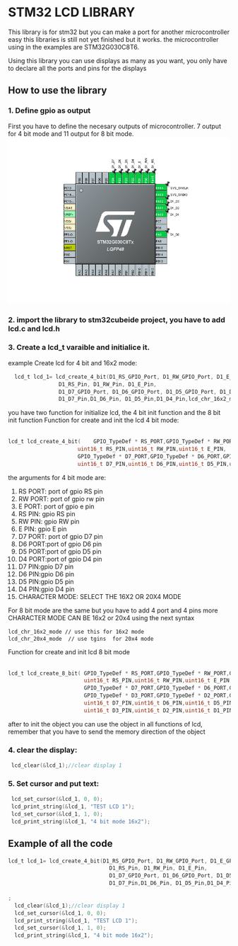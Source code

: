 # STM32 LCD LIBRARY
This library is for stm32 but you can make a port for another microcontroller easy
this libraries is still not yet finished but it works.
the microcontroller using in the examples are STM32G030C8T6.

Using this library you can use displays as many as you want, you only have to declare all the ports and pins for the displays 


## How to use the library

### 1. Define gpio as output
First you have to define the necesary outputs of microcontroller.
7 output for 4 bit mode  and 11 output for 8 bit mode.
![Definene gpio as output in stm32cubemx](https://github.com/MrMustard/STM32-LCD/blob/main/EXAMPLES/LCD_16X2_8_BIT_MODE/pinout.png)

### 2. import the library to stm32cubeide project, you have to add lcd.c and lcd.h 
### 3. Create a lcd_t varaible and initialice it.
 example Create lcd for 4 bit and 16x2 mode: 

```C
  lcd_t lcd_1= lcd_create_4_bit(D1_RS_GPIO_Port, D1_RW_GPIO_Port, D1_E_GPIO_Port,
  				D1_RS_Pin, D1_RW_Pin, D1_E_Pin,
  				D1_D7_GPIO_Port, D1_D6_GPIO_Port, D1_D5_GPIO_Port, D1_D4_GPIO_Port,
  				D1_D7_Pin,D1_D6_Pin, D1_D5_Pin,D1_D4_Pin,lcd_chr_16x2_mode);

```

 you have two function for initialize lcd, the 4 bit init function and the 8 bit init function
 Function for create and init the lcd 4 bit mode:
 
  ```C
 
 lcd_t lcd_create_4_bit(	GPIO_TypeDef * RS_PORT,GPIO_TypeDef * RW_PORT,GPIO_TypeDef * E_PORT,
						uint16_t RS_PIN,uint16_t RW_PIN,uint16_t E_PIN,
						GPIO_TypeDef * D7_PORT,GPIO_TypeDef * D6_PORT,GPIO_TypeDef * D5_PORT,GPIO_TypeDef * D4_PORT,
						uint16_t D7_PIN,uint16_t D6_PIN,uint16_t D5_PIN,uint16_t D4_PIN,uint8_t character);
 
 ```
  the arguments for 4 bit mode are:
 1. RS PORT: port of gpio RS pin
 2. RW PORT: port of gpio rw pin
 3. E PORT: port of gpio e pin
 4. RS PIN: gpio RS pin
 5. RW PIN: gpio RW pin
 6. E PIN: gpio E pin
 7. D7 PORT: port of gpio D7 pin
 8. D6 PORT:port of gpio D6 pin
 9. D5 PORT:port of gpio D5 pin
 10. D4 PORT:port of gpio D4 pin
 11. D7 PIN:gpio D7 pin
 12. D6 PIN:gpio D6 pin
 13. D5 PIN:gpio D5 pin
 14. D4 PIN:gpio D4 pin
 15. CHARACTER MODE: SELECT THE 16X2 OR  20X4  MODE
 
 
 For 8 bit mode are the same but you have to add 4 port and 4 pins more
 CHARACTER MODE CAN BE 16x2 or 20x4 using the next syntax
 ```
lcd_chr_16x2_mode // use this for 16x2 mode
lcd_chr_20x4_mode  // use tgins  for 20x4 mode
 
 ```
 

 Function for create and init lcd 8 bit mode 
```C

lcd_t lcd_create_8_bit(	GPIO_TypeDef * RS_PORT,GPIO_TypeDef * RW_PORT,GPIO_TypeDef * E_PORT,
						uint16_t RS_PIN,uint16_t RW_PIN,uint16_t E_PIN,
						GPIO_TypeDef * D7_PORT,GPIO_TypeDef * D6_PORT,GPIO_TypeDef * D5_PORT,GPIO_TypeDef * D4_PORT,
						GPIO_TypeDef * D3_PORT,GPIO_TypeDef * D2_PORT,GPIO_TypeDef * D1_PORT,GPIO_TypeDef * D0_PORT,
						uint16_t D7_PIN,uint16_t D6_PIN,uint16_t D5_PIN,uint16_t D4_PIN,
						uint16_t D3_PIN,uint16_t D2_PIN,uint16_t D1_PIN,uint16_t D0_PIN,uint8_t character);
```




after to init the object you can use the object in all functions of lcd, remember that you have to send the memory direction of the object

### 4. clear the display:

```C
 lcd_clear(&lcd_1);//clear display 1

```
### 5. Set cursor and put text:

```C
 lcd_set_cursor(&lcd_1, 0, 0);
 lcd_print_string(&lcd_1, "TEST LCD 1");
 lcd_set_cursor(&lcd_1, 1, 0);
 lcd_print_string(&lcd_1, "4 bit mode 16x2");
```


## Example of all the code

```C
lcd_t lcd_1= lcd_create_4_bit(D1_RS_GPIO_Port, D1_RW_GPIO_Port, D1_E_GPIO_Port,
  								D1_RS_Pin, D1_RW_Pin, D1_E_Pin,
  								D1_D7_GPIO_Port, D1_D6_GPIO_Port, D1_D5_GPIO_Port, D1_D4_GPIO_Port,
  								D1_D7_Pin,D1_D6_Pin, D1_D5_Pin,D1_D4_Pin,lcd_chr_16x2_mode);

;
  lcd_clear(&lcd_1);//clear display 1
  lcd_set_cursor(&lcd_1, 0, 0);
  lcd_print_string(&lcd_1, "TEST LCD 1");
  lcd_set_cursor(&lcd_1, 1, 0);
  lcd_print_string(&lcd_1, "4 bit mode 16x2");
```



